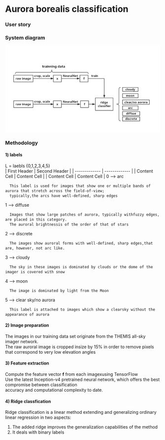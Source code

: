 # Aurora borealis classification
### User story

### System diagram
![Screenshot](dataflow.jpg)
### Methodology
#### 1) labels    
L = laebls {0,1,2,3,4,5}    
| First Header  | Second Header |
| ------------- | ------------- |
| Content Cell  | Content Cell  |
| Content Cell  | Content Cell  |
0 --> arc  

      This label is used for images that show one or multiple bands of aurora that stretch across the field-of-view;       
      typically,the arcs have well-defined, sharp edges    

1 --> diffuse     

      Images that show large patches of aurora, typically withfuzzy edges, are placed in this category.           
      The auroral brightnessis of the order of that of stars  

2 --> discrete    

      The images show auroral forms with well-defined, sharp edges,that are, however, not arc like.                    

3 --> cloudy     

      The sky in these images is dominated by clouds or the dome of the imager is covered with snow   

4 --> moon      

      The image is dominated by light from the Moon     
      
5 --> clear sky/no aurora     

      This label is attached to images which show a clearsky without the appearance of aurora               

#### 2) Image preparation                 
The images in our training data set originate from the THEMIS all-sky imager network.               
The raw auroral image is cropped insize by 15% in order to remove pixels that correspond to very low elevation angles               

#### 3) Feature extraction     
Compute the feature vector **f** from each imagexusing TensorFlow       
Use the latest Inception-v4 pretrained neural network, which offers the best compromise between classification                
accuracy and computational complexity to date.            
#### 4) Ridge classfication               
Ridge classification is a linear method extending and generalizing ordinary linear regression in two aspects:      
1. The added ridge improves the generalization capabilities of the method           
2. It deals with binary labels            


